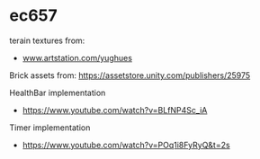 # ec657
terain textures from:
- www.artstation.com/yughues

Brick assets from:
https://assetstore.unity.com/publishers/25975

HealthBar implementation
- https://www.youtube.com/watch?v=BLfNP4Sc_iA

Timer implementation
- https://www.youtube.com/watch?v=POq1i8FyRyQ&t=2s
